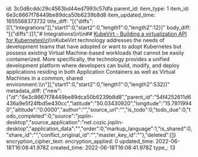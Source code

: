 id: 3c0d8cddc29c4563bd44ed7993c57dfa
parent_id: 
item_type: 1
item_id: 6e3c8667f78449be89dca50b6239b8d8
item_updated_time: 1655568373732
title_diff: "[{\"diffs\":[[1,\"Integrations\"]],\"start1\":0,\"start2\":0,\"length1\":0,\"length2\":12}]"
body_diff: "[{\"diffs\":[[1,\"# Integrations\\\n\\\n## [KubeVirt - Building a virtualization API for Kubernetes\\\n](https://kubevirt.io/)\\\nKubeVirt technology addresses the needs of development teams that have adopted or want to adopt Kubernetes but possess existing Virtual Machine-based workloads that cannot be easily containerized. More specifically, the technology provides a unified development platform where developers can build, modify, and deploy applications residing in both Application Containers as well as Virtual Machines in a common, shared environment.\\\n\"]],\"start1\":0,\"start2\":0,\"length1\":0,\"length2\":532}]"
metadata_diff: {"new":{"id":"6e3c8667f78449be89dca50b6239b8d8","parent_id":"54f4252611d6436a9e5f24fbd5e430cc","latitude":"50.03430920","longitude":"15.78119940","altitude":"0.0000","author":"","source_url":"","is_todo":0,"todo_due":0,"todo_completed":0,"source":"joplin-desktop","source_application":"net.cozic.joplin-desktop","application_data":"","order":0,"markup_language":1,"is_shared":0,"share_id":"","conflict_original_id":"","master_key_id":""},"deleted":[]}
encryption_cipher_text: 
encryption_applied: 0
updated_time: 2022-06-18T16:08:41.978Z
created_time: 2022-06-18T16:08:41.978Z
type_: 13